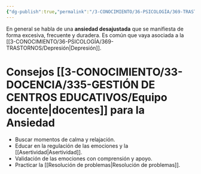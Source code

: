 ```yaml
---
{"dg-publish":true,"permalink":"/3-CONOCIMIENTO/36-PSICOLOGÍA/369-TRASTORNOS/Ansiedad/"}
---
```


En general se habla de una **ansiedad desajustada** que se manifiesta de forma excesiva, frecuente y duradera. Es común que vaya asociada a la [[3-CONOCIMIENTO/36-PSICOLOGÍA/369-TRASTORNOS/Depresión\|Depresión]].
# Consejos [[3-CONOCIMIENTO/33-DOCENCIA/335-GESTIÓN DE CENTROS EDUCATIVOS/Equipo docente\|docentes]] para la Ansiedad
- Buscar momentos de calma y relajación.
- Educar en la regulación de las emociones y la [[Asertividad\|Asertividad]].
- Validación de las emociones con comprensión y apoyo.
- Practicar la [[Resolución de problemas\|Resolución de problemas]].